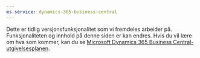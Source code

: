 ```yaml
---
ms.service: dynamics-365-business-central
---
```

Dette er tidlig versjonsfunksjonalitet som vi fremdeles arbeider på. Funksjonaliteten og innhold på denne siden er kan endres. Hvis du vil lære om hva som kommer, kan du se [Microsoft Dynamics 365 Business Central-utgivelsesplanen](/dynamics365/release-plans/).